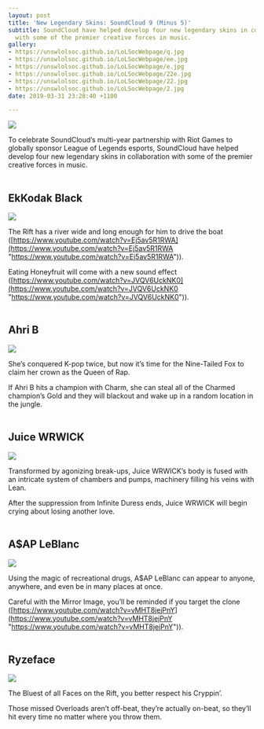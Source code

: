```yaml
---
layout: post
title: 'New Legendary Skins: SoundCloud 9 (Minus 5)'
subtitle: SoundCloud have helped develop four new legendary skins in collaboration
  with some of the premier creative forces in music.
gallery:
- https://unswlolsoc.github.io/LoLSocWebpage/q.jpg
- https://unswlolsoc.github.io/LoLSocWebpage/ee.jpg
- https://unswlolsoc.github.io/LoLSocWebpage/e.jpg
- https://unswlolsoc.github.io/LoLSocWebpage/22e.jpg
- https://unswlolsoc.github.io/LoLSocWebpage/22.jpg
- https://unswlolsoc.github.io/LoLSocWebpage/2.jpg
date: 2019-03-31 23:28:40 +1100

---
```

**![](https://unswlolsoc.github.io/LoLSocWebpage/uploads/q.jpg)**

To celebrate SoundCloud’s multi-year partnership with Riot Games to globally sponsor League of Legends esports, SoundCloud have helped develop four new legendary skins in collaboration with some of the premier creative forces in music.
<br>
<br>

## **EkKodak Black**

![](https://unswlolsoc.github.io/LoLSocWebpage/uploads/2.jpg)

The Rift has a river wide and long enough for him to drive the boat ([https://www.youtube.com/watch?v=Ej5av5R1RWA](https://www.youtube.com/watch?v=Ej5av5R1RWA "https://www.youtube.com/watch?v=Ej5av5R1RWA")).

Eating Honeyfruit will come with a new sound effect ([https://www.youtube.com/watch?v=JVQV6UckNK0](https://www.youtube.com/watch?v=JVQV6UckNK0 "https://www.youtube.com/watch?v=JVQV6UckNK0")).
<br>
<br>

**Ahri B**
-

![](https://unswlolsoc.github.io/LoLSocWebpage/uploads/22.jpg)

She’s conquered K-pop twice, but now it’s time for the Nine-Tailed Fox to claim her crown as the Queen of Rap.

If Ahri B hits a champion with Charm, she can steal all of the Charmed champion’s Gold and they will blackout and wake up in a random location in the jungle.
<br>
<br>


**Juice WRWICK**
-

![](https://unswlolsoc.github.io/LoLSocWebpage/uploads/e.jpg)

Transformed by agonizing break-ups, Juice WRWICK’s body is fused with an intricate system of chambers and pumps, machinery filling his veins with Lean.

After the suppression from Infinite Duress ends, Juice WRWICK will begin crying about losing another love.
<br>
<br>


**A$AP LeBlanc**
-

![](https://unswlolsoc.github.io/LoLSocWebpage/uploads/ee.jpg)

Using the magic of recreational drugs, A$AP LeBlanc can appear to anyone, anywhere, and even be in many places at once.

Careful with the Mirror Image, you’ll be reminded if you target the clone ([https://www.youtube.com/watch?v=vMHT8jejPnY](https://www.youtube.com/watch?v=vMHT8jejPnY "https://www.youtube.com/watch?v=vMHT8jejPnY")).
<br>
<br>


**Ryzeface**
-

![](https://unswlolsoc.github.io/LoLSocWebpage/uploads/22e.jpg)

The Bluest of all Faces on the Rift, you better respect his Cryppin’.

Those missed Overloads aren’t off-beat, they’re actually on-beat, so they’ll hit every time no matter where you throw them.